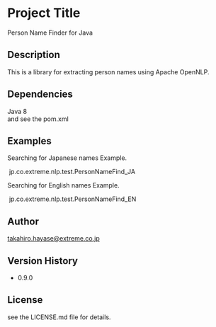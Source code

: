 # Project Title
Person Name Finder for Java

## Description
This is a library for extracting person names using Apache OpenNLP.

## Dependencies
Java 8  
and see the pom.xml

## Examples
Searching for Japanese names Example.

&nbsp;jp.co.extreme.nlp.test.PersonNameFind_JA

Searching for English names Example.

&nbsp;jp.co.extreme.nlp.test.PersonNameFind_EN

## Author
takahiro.hayase@extreme.co.jp

## Version History
* 0.9.0

## License
see the LICENSE.md file for details.